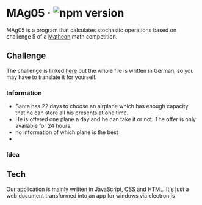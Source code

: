 # MAg05 &middot; ![npm version](https://img.shields.io/npm/v/electron.svg)
MAg05 is a program that calculates stochastic operations based on challenge 5 of a [Matheon](https://www.matheon.de) math competition.


## Challenge
The challenge is linked [here](https://github.com/SamderJK/MAg05/blob/v1.0.1/airplane.pdf) but the whole file is written in German, so you may have to translate it for yourself.

### Information
* Santa has 22 days to choose an airplane which has enough capacity that he can store all his presents at one time.
* He is offered one plane a day and he can take it or not. The offer is only available for 24 hours.
* no information of which plane is the best
* 

### Idea


## Tech
Our application is mainly written in JavaScript, CSS and HTML. It's just a web document transformed into an app for windows via electron.js
